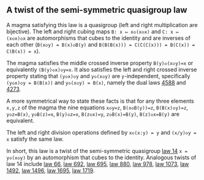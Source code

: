 ## A twist of the semi-symmetric quasigroup law

A magma satisfying this law is a quasigroup (left and right multiplication are bijective).  The left and right cubing maps `B: x ↦ x◇(x◇x)` and `C: x ↦ (x◇x)◇x` are automorphisms that cubes to the identity and are inverses of each other (`B(x◇y) = B(x)◇B(y)` and `B(B(B(x))) = C(C(C(x))) = B(C(x)) = C(B(x)) = x`).

The magma satisfies the middle crossed inverse property `B(y)◇(x◇y)=x` or equivalently `(B(y)◇x)◇y=x`.  It also satisfies the left and right crossed inverse property stating that `(y◇x)◇y` and `y◇(x◇y)` are `y`-independent, specifically `(y◇x)◇y = B(B(x))` and `y◇(x◇y) = B(x)`, namely the dual laws [4588](https://teorth.github.io/equational_theories/implications/?4588) and [4273](https://teorth.github.io/equational_theories/implications/?4273).

A more symmetrical way to state these facts is that for any three elements `x,y,z` of the magma the nine equations `x◇y=z`, `B(x◇B(y))=z`, `B(B(x)◇y)=z`, `y◇z=B(x)`, `y◇B(z)=x`, `B(y)◇z=x`, `B(z◇x)=y`, `z◇B(x)=B(y)`, `B(z)◇x=B(y)` are equivalent.

The left and right division operations defined by `x◇(x:y) = y` and `(x/y)◇y = x` satisfy the same law.

In short, this law is a twist of the semi-symmetric quasigroup [law 14](https://teorth.github.io/equational_theories/implications/?14) `x = y◇(x◇y)` by an automorphism that cubes to the identity.  Analogous twists of law 14 include [law 66](https://teorth.github.io/equational_theories/implications/?66), [law 692](https://teorth.github.io/equational_theories/implications/?692), [law 695](https://teorth.github.io/equational_theories/implications/?695), [law 880](https://teorth.github.io/equational_theories/implications/?880), [law 978](https://teorth.github.io/equational_theories/implications/?978), [law 1073](https://teorth.github.io/equational_theories/implications/?1073), [law 1492](https://teorth.github.io/equational_theories/implications/?1492), [law 1496](https://teorth.github.io/equational_theories/implications/?1496), [law 1695](https://teorth.github.io/equational_theories/implications/?1695), [law 1719](https://teorth.github.io/equational_theories/implications/?1719).
